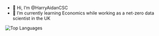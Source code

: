 - 👋 Hi, I’m @HarryAidanCSC
- 🌱 I’m currently learning Economics while working as a net-zero data scientist in the UK
  
![Top Languages](https://github-readme-stats.vercel.app/api/top-langs/?username=HarryAidanCSC&layout=compact)

